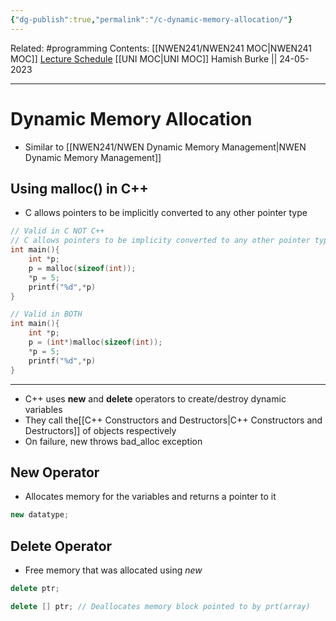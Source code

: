 ```yaml
---
{"dg-publish":true,"permalink":"/c-dynamic-memory-allocation/"}
---
```


Related: #programming 
Contents: [[NWEN241/NWEN241 MOC\|NWEN241 MOC]]
[Lecture Schedule](https://ecs.wgtn.ac.nz/Courses/NWEN241_2023T1/LectureSchedule)
[[UNI MOC\|UNI MOC]]
Hamish Burke || 24-05-2023
***

# Dynamic Memory Allocation

- Similar to [[NWEN241/NWEN Dynamic Memory Management\|NWEN Dynamic Memory Management]]

## Using malloc() in C++

- C allows pointers to be implicitly converted to any other pointer type

```C++
// Valid in C NOT C++
// C allows pointers to be implicity converted to any other pointer type
int main(){
	int *p;
	p = malloc(sizeof(int));
	*p = 5;
	printf("%d",*p)
}

// Valid in BOTH
int main(){
	int *p;
	p = (int*)malloc(sizeof(int));
	*p = 5;
	printf("%d",*p)
}
```

***

- C++ uses **new** and **delete** operators to create/destroy dynamic variables
- They call the[[C++ Constructors and Destructors\|C++ Constructors and Destructors]] of objects respectively
- On failure, new throws bad_alloc exception

## New Operator

- Allocates memory for the variables and returns a pointer to it

```C++
new datatype;
```

## Delete Operator

- Free memory that was allocated using *new*

```C++
delete ptr;

delete [] ptr; // Deallocates memory block pointed to by prt(array)
```


